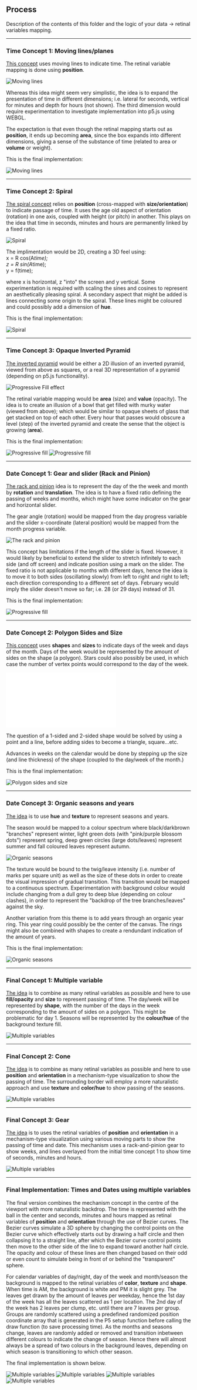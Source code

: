 ## Process

Description of the contents of this folder and the logic of your data → retinal variables mapping.

-----------------------

### Time Concept 1: Moving lines/planes

[This concept](Antonie_TimesConcept1.pdf) uses moving lines to indicate time. The retinal variable mapping
is done using **position**. 

![Moving lines](Antonie_TimesConcept1.png)

Whereas this idea might seem very simplistic, the idea is to expand the presentation 
of time in different dimensions; i.e. lateral for seconds, vertical for minutes
and depth for hours (not shown). The third dimension would require 
experimentation to investigate implementation into p5.js using WEBGL.

The expectation is that even though the retinal mapping starts out as **position**,
it ends up becoming **area**, since the box expands into different dimensions, 
giving a sense of the substance of time (related to area or **volume** or weight).


This is the final implementation:

![Moving lines](clock_time_1.png)

-----------------------

### Time Concept 2: Spiral

[The spiral concept](Antonie_TimesConcept2.pdf) relies on **position** (cross-mapped with **size/orientation**)
to indicate passage of time. It uses the age old aspect of orientation 
(rotation) in one axis, coupled with height (or pitch) in another.
This plays on the idea that time in seconds, 
minutes and hours are permanently linked by a fixed ratio.

![Spiral](Antonie_TimesConcept2.png)

The implimentation would be 2D, creating a 3D feel using:\
x = R cos(A*time);\
z = R sin(A*time);\
y = f(time);

where x is horizontal, z "into" the screen and y vertical.
Some experimentation is required with scaling the sines and cosines to represent 
an aesthetically pleasing spiral.
A secondary aspect that might be added is lines connecting some origin to the 
spiral. These lines might be coloured and could possibly add a dimension of **hue**.


This is the final implementation:

![Spiral](clock_time_2.png)

-----------------------

### Time Concept 3: Opaque Inverted Pyramid

[The inverted pyramid](Antonie_TimesConcept3.pdf) would be either a 2D illusion of an inverted pyramid, 
viewed from above as squares, or a real 
3D representation of a pyramid (depending on p5.js functionality).

![Progressive Fill effect](Antonie_TimesConcept3.png)

The retinal variable mapping would be **area** (size) and **value** (opacity).
The idea is to create an illusion of a bowl that get filled with murky 
water (viewed from above); which would be similar to opaque sheets of glass 
that get stacked on top of each other.
Every hour that passes would obscure a level (step) of the inverted pyramid and 
create the sense that the object is growing (**area**).


This is the final implementation:

![Progressive fill](clock_time_3a.png)
![Progressive fill](clock_time_3b.png)

-----------------------

### Date Concept 1: Gear and slider (Rack and Pinion)

[The rack and pinion](Antonie_DatesConcept_1.png) idea is to represent the day of the the week and month
by **rotation** and **translation**. The idea is to have a fixed ratio defining the passing
of weeks and months, which might have some indicator on the gear and horizontal slider.

The gear angle (rotation) would be mapped from the day progress variable and the slider
x-coordinate (lateral position) would be mapped from the month progress variable.

![The rack and pinion](Antonie_DatesConcept_1.png)

This concept has limitations if the length of the slider is fixed. 
However, it would likely by beneficial to extend the 
slider to stretch infinitely to each side (and off screen) and indicate position
using a mark on the slider. The fixed
ratio is not applicable to months with different days, hence the idea
is to move it to both sides (oscillating slowly) from left to right and right 
to left; each direction corresponding to a different set of days. February
would imply the slider doesn't move so far; i.e. 28 (or 29 days) instead of 31.


This is the final implementation:

![Progressive fill](clock_date_1.png)

-----------------------

### Date Concept 2: Polygon Sides and Size

[This concept](Antonie_DatesConcept_2.pdf) uses **shapes** and **sizes** to indicate days of the week and days
of the month. Days of the week would be represented by the amount of sides on the 
shape (a polygon). Stars could also possibly be used, in which case the number
of vertex points would correspond to the day of the week.

![Polygon Sides and Size](Antonie_DatesConcept_2.pdf)

The question of a 1-sided and 2-sided shape would be solved by using a point and 
a line, before adding sides to become a triangle, square...etc.

Advances in weeks on the calendar would be done by stepping up the size (and line thickness)
of the shape (coupled to the day/week of the month.)


This is the final implementation:

![Polygon sides and size](clock_date_2.png)

-----------------------

### Date Concept 3: Organic seasons and years

[The idea](Antonie_DatesConcept_3.pdf) is to use **hue** and **texture** to represent seasons and years.

The season would be mapped to a colour spectrum where black/darkbrown "branches" 
represent winter, light green dots (with "pink/purple blossom dots") represent
spring, deep green circles (large dots/leaves) represent summer and 
fall coloured leaves represent autumn. 

![Organic seasons](Antonie_DatesConcept_3.png)

The texture would be bound to the twig/leave
intensity (i.e. number of marks per square unit) as well as the size of these dots
in order to create the visual impression of gradual transition.
This transition would be mapped to a continuous spectrum.
Experimentation with background colour would include changing from a dull grey
to deep blue (depending on colour clashes), in order to represent the "backdrop 
of the tree branches/leaves" against the sky.

Another variation from this theme is to add years through an organic year ring.
This year ring could possibly be the center of the canvas. The rings might also 
be combined with shapes to create a rendundant indication of the amount of years.


This is the final implementation:

![Organic seasons](clock_date_3.png)

-----------------------

### Final Concept 1: Multiple variable

[The idea](Antonie_FinalConcept1.pdf) is to combine as many retinal variables
as possible and here to use **fill/opacity** and **size** to represent passing of
time. The day/week will be represented by **shape**, with the number of the days
in the week corresponding to the amount of sides on a polygon. This might
be problematic for day 1. 
Seasons will be represented by the **colour/hue** of the background texture fill.

![Multiple variables](Antonie_FinalConcept1.png)


-----------------------

### Final Concept 2: Cone

[The idea](Antonie_FinalConcept2.pdf) is to combine as many retinal variables
as possible and here to use **position** and **orientation** in a mechanism-type
visualization to show the passing of time.
The surrounding border will employ a more naturalistic approach and use 
**texture** and **color/hue** to show passing of the seasons.

![Multiple variables](Antonie_FinalConcept2.png)

-----------------------

### Final Concept 3: Gear

[The idea](Antonie_FinalConcept3.pdf) is to uses the retinal variables
of **position** and **orientation** in a mechanism-type
visualization using various moving parts to show the passing of time and date.
This mechanism uses a rack-and-pinion gear to show weeks, and lines overlayed
from the initial time concept 1 to show time of seconds, minutes and hours.

![Multiple variables](Antonie_FinalConcept3.png)


-----------------------

### Final Implementation: Times and Dates using multiple variables

The final version combines the mechanism concept in the centre of the viewport with 
more naturalistic backdrop. The time is represented with the ball in the center and
seconds, minutes and hours mapped as retinal variables of **position** and **orientation**
through the use of Bezier curves. The Bezier curves simulate a 3D sphere by changing
the control points on the Bezier curve which effectively starts out by drawing a 
half circle and then collapsing it to a straight line, after which the Bezier curve
control points then move to the other side of the line to expand toward another half 
circle. The opacity and colour of these lines are then changed based on their odd
or even count to simulate being in front of or behind the "transparent" sphere.

For calendar variables of day/night, day of the week and month/season the background
is mapped to the retinal variables of **color**, **texture** and **shape**.
When time is AM, the background is white and PM it is slight grey.
The leaves get drawn by the amount of leaves per weekday, hence the 1st day of the 
week has all the leaves scattered as 1 per location. The 2nd day of the week has
2 leaves per clump, etc. until there are 7 leaves per group. Groups are 
randomly scattered using a predefined randomized position coordinate array that
is generated in the P5 setup function before calling the draw function (to save
processing time). 
As the months and seasons change, leaves are randomly added or removed and transition
inbetween different colours to indicate the change of season. Hence there will almost
always be a spread of two colours in the background leaves, depending on which 
season is transitioning to which other season.

The final implementation is shown below.

![Multiple variables](clock_final_a.png)
![Multiple variables](clock_final_b.png)
![Multiple variables](clock_final_c.png)
![Multiple variables](clock_final_d.png)